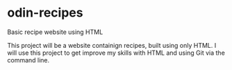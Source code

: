 # odin-recipes
Basic recipe website using HTML

This project will be a website containign recipes, built using only HTML.
I will use this project to get improve my skills with HTML and using Git via the command line.
